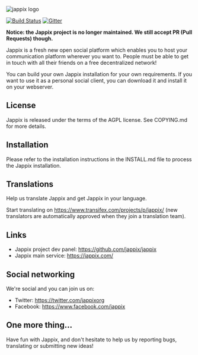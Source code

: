 ![jappix logo](https://jappix.github.io/jappix/images/logo.png)

[![Build Status](https://travis-ci.org/jappix/jappix.svg?branch=master)](https://travis-ci.org/jappix/jappix) [![Gitter](https://badges.gitter.im/Join%20Chat.svg)](https://gitter.im/jappix/jappix?utm_source=badge&utm_medium=badge&utm_campaign=pr-badge&utm_content=badge)

**Notice: the Jappix project is no longer maintained. We still accept PR (Pull Requests) though.**

Jappix is a fresh new open social platform which enables you to host your communication platform wherever you want to. People must be able to get in touch with all their friends on a free decentralized network!

You can build your own Jappix installation for your own requirements. If you want to use it as a personal social client, you can download it and install it on your webserver.


License
-------

Jappix is released under the terms of the AGPL license. See COPYING.md for more details.


Installation
------------

Please refer to the installation instructions in the INSTALL.md file to process the Jappix installation.


Translations
------------

Help us translate Jappix and get Jappix in your language.

Start translating on https://www.transifex.com/projects/p/jappix/ (new translators are automatically approved when they join a translation team).


Links
-----

* Jappix project dev panel: https://github.com/jappix/jappix
* Jappix main service: https://jappix.com/


Social networking
-----------------

We're social and you can join us on:

* Twitter: https://twitter.com/jappixorg
* Facebook: https://www.facebook.com/jappix


One more thing...
-----------------

Have fun with Jappix, and don't hesitate to help us by reporting bugs, translating or submitting new ideas!
